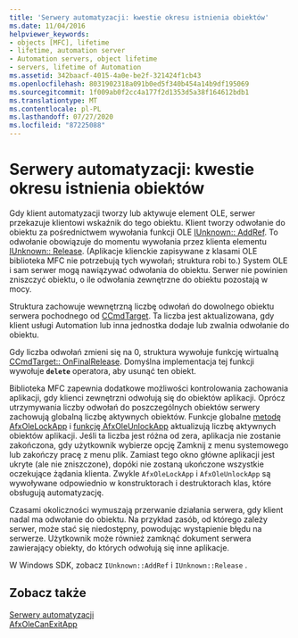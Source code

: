 ```yaml
---
title: 'Serwery automatyzacji: kwestie okresu istnienia obiektów'
ms.date: 11/04/2016
helpviewer_keywords:
- objects [MFC], lifetime
- lifetime, automation server
- Automation servers, object lifetime
- servers, lifetime of Automation
ms.assetid: 342baacf-4015-4a0e-be2f-321424f1cb43
ms.openlocfilehash: 8031902318a091b0ed5f340b454a14b9df195069
ms.sourcegitcommit: 1f009ab0f2cc4a177f2d1353d5a38f164612bdb1
ms.translationtype: MT
ms.contentlocale: pl-PL
ms.lasthandoff: 07/27/2020
ms.locfileid: "87225088"
---
```

# <a name="automation-servers-object-lifetime-issues"></a>Serwery automatyzacji: kwestie okresu istnienia obiektów

Gdy klient automatyzacji tworzy lub aktywuje element OLE, serwer przekazuje klientowi wskaźnik do tego obiektu. Klient tworzy odwołanie do obiektu za pośrednictwem wywołania funkcji OLE [IUnknown:: AddRef](/windows/win32/api/unknwn/nf-unknwn-iunknown-addref). To odwołanie obowiązuje do momentu wywołania przez klienta elementu [IUnknown:: Release](/windows/win32/api/unknwn/nf-unknwn-iunknown-release). (Aplikacje klienckie zapisywane z klasami OLE biblioteka MFC nie potrzebują tych wywołań; struktura robi to.) System OLE i sam serwer mogą nawiązywać odwołania do obiektu. Serwer nie powinien zniszczyć obiektu, o ile odwołania zewnętrzne do obiektu pozostają w mocy.

Struktura zachowuje wewnętrzną liczbę odwołań do dowolnego obiektu serwera pochodnego od [CCmdTarget](reference/ccmdtarget-class.md). Ta liczba jest aktualizowana, gdy klient usługi Automation lub inna jednostka dodaje lub zwalnia odwołanie do obiektu.

Gdy liczba odwołań zmieni się na 0, struktura wywołuje funkcję wirtualną [CCmdTarget:: OnFinalRelease](reference/ccmdtarget-class.md#onfinalrelease). Domyślna implementacja tej funkcji wywołuje **`delete`** operatora, aby usunąć ten obiekt.

Biblioteka MFC zapewnia dodatkowe możliwości kontrolowania zachowania aplikacji, gdy klienci zewnętrzni odwołują się do obiektów aplikacji. Oprócz utrzymywania liczby odwołań do poszczególnych obiektów serwery zachowują globalną liczbę aktywnych obiektów. Funkcje globalne [metodę AfxOleLockApp](reference/application-control.md#afxolelockapp) i [funkcję AfxOleUnlockApp](reference/application-control.md#afxoleunlockapp) aktualizują liczbę aktywnych obiektów aplikacji. Jeśli ta liczba jest różna od zera, aplikacja nie zostanie zakończona, gdy użytkownik wybierze opcję Zamknij z menu systemowego lub zakończy pracę z menu plik. Zamiast tego okno główne aplikacji jest ukryte (ale nie zniszczone), dopóki nie zostaną ukończone wszystkie oczekujące żądania klienta. Zwykle `AfxOleLockApp` i `AfxOleUnlockApp` są wywoływane odpowiednio w konstruktorach i destruktorach klas, które obsługują automatyzację.

Czasami okoliczności wymuszają przerwanie działania serwera, gdy klient nadal ma odwołanie do obiektu. Na przykład zasób, od którego zależy serwer, może stać się niedostępny, powodując wystąpienie błędu na serwerze. Użytkownik może również zamknąć dokument serwera zawierający obiekty, do których odwołują się inne aplikacje.

W Windows SDK, zobacz `IUnknown::AddRef` i `IUnknown::Release` .

## <a name="see-also"></a>Zobacz także

[Serwery automatyzacji](automation-servers.md)<br/>
[AfxOleCanExitApp](reference/application-control.md#afxolecanexitapp)
